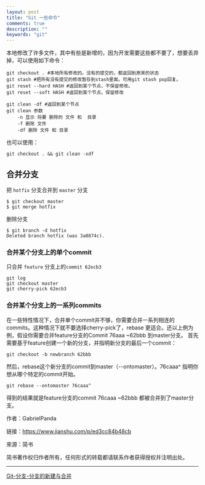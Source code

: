 ```yaml
---
layout: post
title: "Git 一些命令"
comments: true
description: ""
keywords: "git"
---
```



本地修改了许多文件，其中有些是新增的，因为开发需要这些都不要了，想要丢弃掉，可以使用如下命令：

```
git checkout . #本地所有修改的。没有的提交的，都返回到原来的状态
git stash #把所有没有提交的修改暂存到stash里面。可用git stash pop回复。
git reset --hard HASH #返回到某个节点，不保留修改。
git reset --soft HASH #返回到某个节点。保留修改

git clean -df #返回到某个节点
git clean 参数
​    -n 显示 将要 删除的 文件 和  目录
​    -f 删除 文件
​    -df 删除 文件 和 目录
```


也可以使用：

```
git checkout . && git clean -xdf
```



## 合并分支

把 `hotfix` 分支合并到 `master` 分支

```
$ git checkout master
$ git merge hotfix
```

删除分支

```
$ git branch -d hotfix
Deleted branch hotfix (was 3a0874c).
```



### 合并某个分支上的单个commit

只合并 `feature` 分支上的`commit 62ecb3`

```
git log
git checkout master
git cherry-pick 62ecb3
```



### 合并某个分支上的一系列commits

在一些特性情况下，合并单个commit并不够，你需要合并一系列相连的commits。这种情况下就不要选择cherry-pick了，rebase 更适合。还以上例为例，假设你需要合并feature分支的Commit 76aaa ~62bbb 到master分支。
 首先需要基于feature创建一个新的分支，并指明新分支的最后一个commit：

```
git checkout -b newbranch 62bbb  
```

然后，rebase这个新分支的commit到master（--ontomaster）。76caaa^ 指明你想从哪个特定的commit开始。

```
git rebase --ontomaster 76caaa^  
```

得到的结果就是feature分支的commit 76caaa ~62bbb 都被合并到了master分支。



作者：GabrielPanda

链接：https://www.jianshu.com/p/ed3cc84b48cb

來源：简书

简书著作权归作者所有，任何形式的转载都请联系作者获得授权并注明出处。



---

[Git-分支-分支的新建与合并](https://git-scm.com/book/zh/v1/Git-%E5%88%86%E6%94%AF-%E5%88%86%E6%94%AF%E7%9A%84%E6%96%B0%E5%BB%BA%E4%B8%8E%E5%90%88%E5%B9%B6)